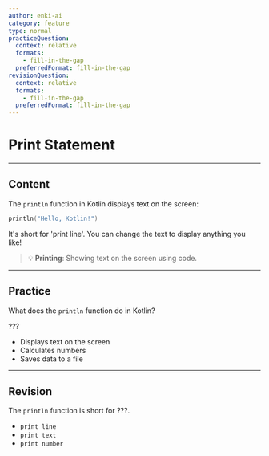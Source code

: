 ```yaml
---
author: enki-ai
category: feature
type: normal
practiceQuestion:
  context: relative
  formats:
    - fill-in-the-gap
  preferredFormat: fill-in-the-gap
revisionQuestion:
  context: relative
  formats:
    - fill-in-the-gap
  preferredFormat: fill-in-the-gap
---
```


# Print Statement

---
## Content

The `println` function in Kotlin displays text on the screen:

```kotlin
println("Hello, Kotlin!")
```

It's short for 'print line'. You can change the text to display anything you like!

> 💡 **Printing**: Showing text on the screen using code.


---
## Practice

What does the `println` function do in Kotlin?

???

- Displays text on the screen
- Calculates numbers
- Saves data to a file


---
## Revision

The `println` function is short for ???.

- `print line`
- `print text`
- `print number`


